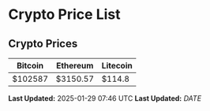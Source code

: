 # Crypto Price List

## Crypto Prices
| Bitcoin | Ethereum | Litecoin |
| ------- | -------- | -------- |
| $102587 | $3150.57 | $114.8 |
**Last Updated:** 2025-01-29 07:46 UTC
**Last Updated:** $DATE$
